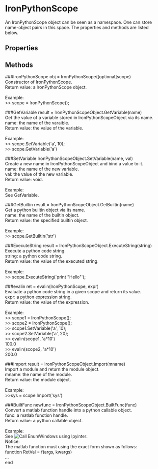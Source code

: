 IronPythonScope
=======

An IronPythonScope object can be seen as a namespace. One can store name-object pairs in this space. The properties and methods are listed below.

Properties
-------

Methods
-------
###IronPythonScope
obj = IronPythonScope([optional]scope)<br/>
Constructor of IronPythonScope.<br/>
Return value: a IronPythonScope object.<br/><br/>
Example:<br/>
\>\> scope = IronPythonScope();

###GetVariable
result = IronPythonScopeObject.GetVariable(name)<br/>
Get the value of a variable stored in IronPythonScopeObject via its name.<br/>
name: the name of the varaible.<br/>
Return value: the value of the variable.<br/><br/>
Example:<br/>
\>\> scope.SetVariable('a', 10);<br/>
\>\> scope.GetVariable('a')

###SetVariable
IronPythonScopeObject.SetVariable(name, val)<br/>
Create a new name in IronPythonScopeObject and bind a value to it.<br>
name: the name of the new variable.<br/>
val:  the value of the new variable.<br/>
Return value: void.<br/><br/>
Example:<br/>
See GetVariable.

###GetBuiltin
result = IronPythonScopeObject.GetBuiltin(name)<br/>
Get a python builtin object via its name.<br/>
name: the name of the builtin object.<br/>
Return value: the specified builtin object.<br/><br/>
Example:<br/>
\>\> scope.GetBuiltin('str')

###ExecuteString
result = IronPythonScopeObject.ExecuteString(string)<br/>
Execute a python code string.<br/>
string: a python code string.<br/>
Return value: the value of the executed string.<br/><br/>
Example:<br/>
\>\> scope.ExecuteString('print "Hello"');

###evalin
ret = evalin(IronPythonScope, expr)<br/>
Evaluate a python code string in a given scope and return its value.<br/>
expr: a python expression string.<br/>
Return value: the value of the expression.<br/><br/>
Example:<br/>
\>\> scope1 = IronPythonScope();<br/>
\>\> scope2 = IronPythonScope();<br/>
\>\> scope1.SetVariable('a', 10);<br/>
\>\> scope2.SetVariable('a', 20);<br/>
\>\> evalin(scope1, 'a\*10')<br/>
100.0<br/>
\>\> evalin(scope2, 'a\*10')<br/>
200.0<br/>

###Import
result = IronPythonScopeObject.Import(mname)<br/>
Import a module and return the module object.<br/>
mname: the name of the module.<br/>
Return value: the module object.<br/><br/>
Example:<br/>
\>\>sys = scope.Import('sys')

###BuiltFunc
newfunc = IronPythonScopeObject.BuiltFunc(func)<br/>
Convert a matlab function handle into a python callable object.<br/>
func: a matlab function handle.<br/>
Return value: a python callable object.<br/><br/>
Example:<br/>
See ![Call EnumWindows using Ipyinter](https://github.com/xialulee/Ipyinter/raw/master/examples/enum_win.m).<br/>
Notice:<br/>
The matlab function must using the exact form shown as follows:<br/>
function RetVal = f(args, kwargs)<br/>
...<br/>
end
